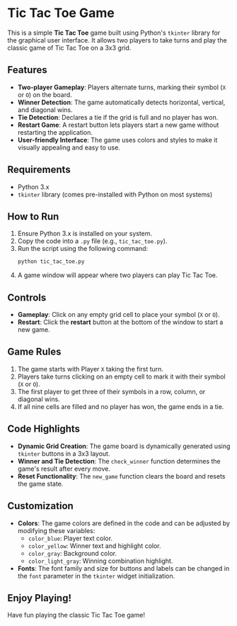 # Tic Tac Toe Game

This is a simple **Tic Tac Toe** game built using Python's `tkinter` library for the graphical user interface. It allows two players to take turns and play the classic game of Tic Tac Toe on a 3x3 grid.

## Features

- **Two-player Gameplay**: Players alternate turns, marking their symbol (`X` or `O`) on the board.
- **Winner Detection**: The game automatically detects horizontal, vertical, and diagonal wins.
- **Tie Detection**: Declares a tie if the grid is full and no player has won.
- **Restart Game**: A restart button lets players start a new game without restarting the application.
- **User-friendly Interface**: The game uses colors and styles to make it visually appealing and easy to use.

## Requirements

- Python 3.x
- `tkinter` library (comes pre-installed with Python on most systems)

## How to Run

1. Ensure Python 3.x is installed on your system.
2. Copy the code into a `.py` file (e.g., `tic_tac_toe.py`).
3. Run the script using the following command:
   ```bash
   python tic_tac_toe.py
4. A game window will appear where two players can play Tic Tac Toe.

## Controls

- **Gameplay**: Click on any empty grid cell to place your symbol (`X` or `O`).
- **Restart**: Click the **restart** button at the bottom of the window to start a new game.

## Game Rules

1. The game starts with Player `X` taking the first turn.
2. Players take turns clicking on an empty cell to mark it with their symbol (`X` or `O`).
3. The first player to get three of their symbols in a row, column, or diagonal wins.
4. If all nine cells are filled and no player has won, the game ends in a tie.

## Code Highlights

- **Dynamic Grid Creation**: The game board is dynamically generated using `tkinter` buttons in a 3x3 layout.
- **Winner and Tie Detection**: The `check_winner` function determines the game's result after every move.
- **Reset Functionality**: The `new_game` function clears the board and resets the game state.

## Customization

- **Colors**: The game colors are defined in the code and can be adjusted by modifying these variables:
  - `color_blue`: Player text color.
  - `color_yellow`: Winner text and highlight color.
  - `color_gray`: Background color.
  - `color_light_gray`: Winning combination highlight.
- **Fonts**: The font family and size for buttons and labels can be changed in the `font` parameter in the `tkinter` widget initialization.

## Enjoy Playing!

Have fun playing the classic Tic Tac Toe game!





